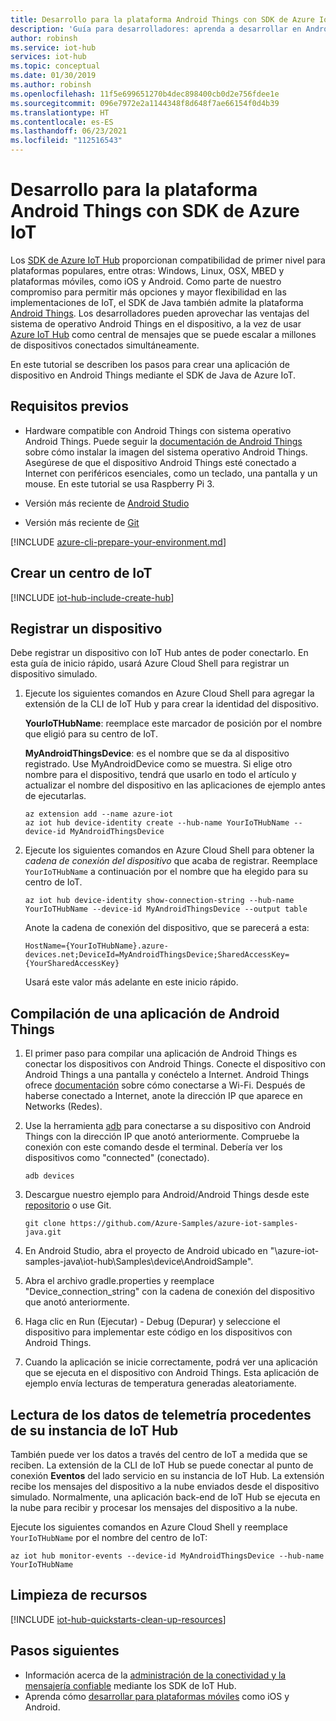```yaml
---
title: Desarrollo para la plataforma Android Things con SDK de Azure IoT | Microsoft Docs
description: 'Guía para desarrolladores: aprenda a desarrollar en Android Things mediante los SDK de Azure IoT Hub.'
author: robinsh
ms.service: iot-hub
services: iot-hub
ms.topic: conceptual
ms.date: 01/30/2019
ms.author: robinsh
ms.openlocfilehash: 11f5e699651270b4dec898400cb0d2e756fdee1e
ms.sourcegitcommit: 096e7972e2a1144348f8d648f7ae66154f0d4b39
ms.translationtype: HT
ms.contentlocale: es-ES
ms.lasthandoff: 06/23/2021
ms.locfileid: "112516543"
---
```

# <a name="develop-for-android-things-platform-using-azure-iot-sdks"></a>Desarrollo para la plataforma Android Things con SDK de Azure IoT

Los [SDK de Azure IoT Hub](./iot-hub-devguide-sdks.md) proporcionan compatibilidad de primer nivel para plataformas populares, entre otras: Windows, Linux, OSX, MBED y plataformas móviles, como iOS y Android.  Como parte de nuestro compromiso para permitir más opciones y mayor flexibilidad en las implementaciones de IoT, el SDK de Java también admite la plataforma [Android Things](https://developer.android.com/things/).  Los desarrolladores pueden aprovechar las ventajas del sistema de operativo Android Things en el dispositivo, a la vez de usar [Azure IoT Hub](about-iot-hub.md) como central de mensajes que se puede escalar a millones de dispositivos conectados simultáneamente.

En este tutorial se describen los pasos para crear una aplicación de dispositivo en Android Things mediante el SDK de Java de Azure IoT.

## <a name="prerequisites"></a>Requisitos previos

* Hardware compatible con Android Things con sistema operativo Android Things.  Puede seguir la [documentación de Android Things](https://developer.android.com/things/get-started/kits#flash-at) sobre cómo instalar la imagen del sistema operativo Android Things.  Asegúrese de que el dispositivo Android Things esté conectado a Internet con periféricos esenciales, como un teclado, una pantalla y un mouse.  En este tutorial se usa Raspberry Pi 3.

* Versión más reciente de [Android Studio](https://developer.android.com/studio/)

* Versión más reciente de [Git](https://git-scm.com/)

[!INCLUDE [azure-cli-prepare-your-environment.md](../../includes/azure-cli-prepare-your-environment-no-header.md)]

## <a name="create-an-iot-hub"></a>Crear un centro de IoT

[!INCLUDE [iot-hub-include-create-hub](../../includes/iot-hub-include-create-hub.md)]

## <a name="register-a-device"></a>Registrar un dispositivo

Debe registrar un dispositivo con IoT Hub antes de poder conectarlo. En esta guía de inicio rápido, usará Azure Cloud Shell para registrar un dispositivo simulado.

1. Ejecute los siguientes comandos en Azure Cloud Shell para agregar la extensión de la CLI de IoT Hub y para crear la identidad del dispositivo.

   **YourIoTHubName**: reemplace este marcador de posición por el nombre que eligió para su centro de IoT.

   **MyAndroidThingsDevice**: es el nombre que se da al dispositivo registrado. Use MyAndroidDevice como se muestra. Si elige otro nombre para el dispositivo, tendrá que usarlo en todo el artículo y actualizar el nombre del dispositivo en las aplicaciones de ejemplo antes de ejecutarlas.

    ```azurecli-interactive
    az extension add --name azure-iot
    az iot hub device-identity create --hub-name YourIoTHubName --device-id MyAndroidThingsDevice
    ```

2. Ejecute los siguientes comandos en Azure Cloud Shell para obtener la *cadena de conexión del dispositivo* que acaba de registrar. Reemplace `YourIoTHubName` a continuación por el nombre que ha elegido para su centro de IoT.

    ```azurecli-interactive
    az iot hub device-identity show-connection-string --hub-name YourIoTHubName --device-id MyAndroidThingsDevice --output table
    ```

    Anote la cadena de conexión del dispositivo, que se parecerá a esta:

   `HostName={YourIoTHubName}.azure-devices.net;DeviceId=MyAndroidThingsDevice;SharedAccessKey={YourSharedAccessKey}`

    Usará este valor más adelante en este inicio rápido.

## <a name="building-an-android-things-application"></a>Compilación de una aplicación de Android Things

1. El primer paso para compilar una aplicación de Android Things es conectar los dispositivos con Android Things. Conecte el dispositivo con Android Things a una pantalla y conéctelo a Internet. Android Things ofrece [documentación](https://developer.android.com/things/get-started/kits) sobre cómo conectarse a Wi-Fi. Después de haberse conectado a Internet, anote la dirección IP que aparece en Networks (Redes).

2. Use la herramienta [adb](https://developer.android.com/studio/command-line/adb) para conectarse a su dispositivo con Android Things con la dirección IP que anotó anteriormente. Compruebe la conexión con este comando desde el terminal. Debería ver los dispositivos como "connected" (conectado).

   ```
   adb devices
   ```

3. Descargue nuestro ejemplo para Android/Android Things desde este [repositorio](https://github.com/Azure-Samples/azure-iot-samples-java) o use Git.

   ```
   git clone https://github.com/Azure-Samples/azure-iot-samples-java.git
   ```

4. En Android Studio, abra el proyecto de Android ubicado en "\azure-iot-samples-java\iot-hub\Samples\device\AndroidSample".

5. Abra el archivo gradle.properties y reemplace "Device_connection_string" con la cadena de conexión del dispositivo que anotó anteriormente.
 
6. Haga clic en Run (Ejecutar) - Debug (Depurar) y seleccione el dispositivo para implementar este código en los dispositivos con Android Things.

7. Cuando la aplicación se inicie correctamente, podrá ver una aplicación que se ejecuta en el dispositivo con Android Things. Esta aplicación de ejemplo envía lecturas de temperatura generadas aleatoriamente.

## <a name="read-the-telemetry-from-your-hub"></a>Lectura de los datos de telemetría procedentes de su instancia de IoT Hub

También puede ver los datos a través del centro de IoT a medida que se reciben. La extensión de la CLI de IoT Hub se puede conectar al punto de conexión **Eventos** del lado servicio en su instancia de IoT Hub. La extensión recibe los mensajes del dispositivo a la nube enviados desde el dispositivo simulado. Normalmente, una aplicación back-end de IoT Hub se ejecuta en la nube para recibir y procesar los mensajes del dispositivo a la nube.

Ejecute los siguientes comandos en Azure Cloud Shell y reemplace `YourIoTHubName` por el nombre del centro de IoT:

```azurecli-interactive
az iot hub monitor-events --device-id MyAndroidThingsDevice --hub-name YourIoTHubName
```

## <a name="clean-up-resources"></a>Limpieza de recursos

[!INCLUDE [iot-hub-quickstarts-clean-up-resources](../../includes/iot-hub-quickstarts-clean-up-resources.md)]

## <a name="next-steps"></a>Pasos siguientes

* Información acerca de la [administración de la conectividad y la mensajería confiable](iot-hub-reliability-features-in-sdks.md) mediante los SDK de IoT Hub.
* Aprenda cómo [desarrollar para plataformas móviles](iot-hub-how-to-develop-for-mobile-devices.md) como iOS y Android.
